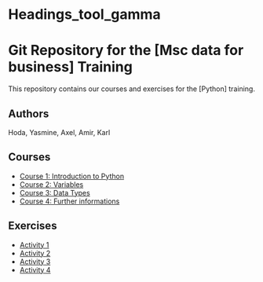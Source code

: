 # Headings_tool_gamma
# Git Repository for the [Msc data for business] Training

This repository contains our courses and exercises for the [Python] training.

## Authors

Hoda, Yasmine, Axel, Amir, Karl

## Courses

* [Course 1: Introduction to Python](courses/course-1.md)
* [Course 2: Variables](courses/course-2.md)
* [Course 3: Data Types](cours_python_28_09.py)
* [Course 4: Further informations](further_informations_course_23_09_29.py)

## Exercises

* [Activity 1](activity_1.py)
* [Activity 2](activity_2.py)
* [Activity 3](exercice_python_28_09.py)
* [Activity 4](commented_23_09_29.py)
